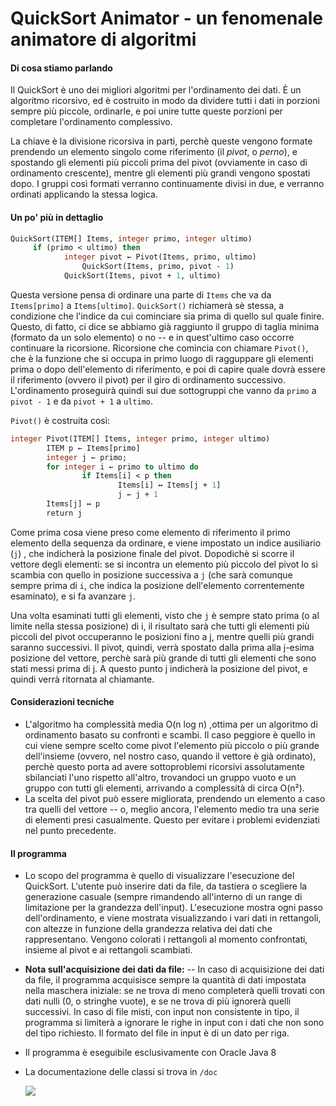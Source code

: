 # QuickSort Animator - un fenomenale animatore di algoritmi

#### Di cosa stiamo parlando

Il QuickSort è uno dei migliori algoritmi per l'ordinamento dei dati.  È un algoritmo ricorsivo, ed è costruito in modo da dividere tutti i dati in porzioni sempre più piccole, ordinarle, e poi unire tutte queste porzioni per completare l'ordinamento complessivo. 

La chiave è la divisione ricorsiva in parti, perchè queste vengono formate prendendo un elemento singolo come riferimento (il *pivot*, o *perno*), e spostando gli elementi più piccoli prima del pivot (ovviamente in caso di ordinamento crescente), mentre gli elementi più grandi vengono spostati dopo. I gruppi così formati verranno continuamente divisi in due, e verranno ordinati applicando la stessa logica.

#### Un po' più in dettaglio

```pascal
QuickSort(ITEM[] Items, integer primo, integer ultimo)
 	 if (primo < ultimo) then
  			integer pivot ← Pivot(Items, primo, ultimo)
    			QuickSort(Items, primo, pivot - 1)
  			QuickSort(Items, pivot + 1, ultimo)

```

Questa versione pensa di ordinare una parte di `Items` che va da `Items[primo]` a `Items[ultimo]`. `QuickSort()` richiamerà sè stessa, a condizione che l'indice da cui cominciare sia prima di quello sul quale finire. Questo, di fatto, ci dice se abbiamo già raggiunto il gruppo di taglia minima (formato da un solo elemento) o no -- e in quest'ultimo caso occorre continuare la ricorsione. Ricorsione che comincia con chiamare `Pivot()`, che è la funzione che si occupa in primo luogo di ragguppare gli elementi prima o dopo dell'elemento di riferimento, e poi di capire quale dovrà essere il riferimento (ovvero il pivot) per il giro di ordinamento successivo. L'ordinamento proseguirà quindi sui due sottogruppi che vanno da `primo` a `pivot - 1` e da `pivot + 1` a `ultimo`.

`Pivot()` è costruita così:

```pascal
integer Pivot(ITEM[] Items, integer primo, integer ultimo)
		ITEM p ← Items[primo]
		integer j ← primo;
		for integer i ← primo to ultimo do
				if Items[i] < p then
						Items[i] ↔ Items[j + 1]
						j ← j + 1
		Items[j] ↔ p
		return j
```

Come prima cosa viene preso come elemento di riferimento il primo elemento della sequenza da ordinare, e viene impostato un indice ausiliario (`j`) , che indicherà la posizione finale del pivot. Dopodichè si scorre il vettore degli elementi: se si incontra un elemento più piccolo del pivot lo si scambia con quello in posizione successiva a `j` (che sarà comunque sempre prima di `i`, che indica la posizione dell'elemento correntemente esaminato), e si fa avanzare `j`.

Una volta esaminati tutti gli elementi, visto che `j` è sempre stato prima (o al limite nella stessa posizione) di i, il risultato sarà che tutti gli elementi più piccoli del pivot occuperanno le posizioni fino a j, mentre quelli più grandi saranno successivi. Il pivot, quindi, verrà spostato dalla prima alla j-esima posizione del vettore, perchè sarà più grande di tutti gli elementi che sono stati messi prima di j. A questo punto j indicherà la posizione del pivot, e quindi verrà ritornata al chiamante.

####  Considerazioni tecniche

+ L'algoritmo ha complessità media O(n log n) ,ottima per un algoritmo di ordinamento basato su confronti e scambi. Il caso peggiore è quello in cui viene sempre scelto come pivot l'elemento più piccolo o più grande dell'insieme (ovvero, nel nostro caso, quando il vettore è già ordinato), perchè questo porta ad avere sottoproblemi ricorsivi assolutamente sbilanciati l'uno rispetto all'altro, trovandoci un gruppo vuoto e un gruppo con tutti gli elementi, arrivando a complessità di circa O(n²).
+ La scelta del pivot può essere migliorata, prendendo un elemento a caso tra quelli del vettore -- o, meglio ancora, l'elemento medio tra una serie di elementi presi casualmente. Questo per evitare i problemi evidenziati nel punto precedente.


#### Il programma

+ Lo scopo del programma è quello di visualizzare l'esecuzione del QuickSort. L'utente può inserire dati da file, da tastiera o scegliere la generazione casuale (sempre rimandendo all'interno di un range di limitazione per la grandezza dell'input). L'esecuzione mostra ogni passo dell'ordinamento, e viene mostrata visualizzando i vari dati in rettangoli, con altezze in funzione della grandezza relativa dei dati che rappresentano. Vengono colorati i rettangoli al momento confrontati, insieme al pivot e ai rettangoli scambiati.

+ **Nota sull'acquisizione dei dati da file:** -- In caso di acquisizione dei dati da file, il programma acquisisce sempre la quantità di dati impostata nella maschera iniziale: se ne trova di meno completerà quelli trovati con dati nulli (0, o stringhe vuote), e se ne trova di più ignorerà quelli successivi. In caso di file misti, con input non consistente in tipo, il programma si limiterà a ignorare le righe in input con i dati che non sono del tipo richiesto. Il formato del file in input è di un dato per riga.

+ Il programma è eseguibile esclusivamente con Oracle Java 8

+ La documentazione delle classi si trova in `/doc`

  ![](http://www.icon100.com/up/3854/128/5-Light-bulb-outline-sign-inside-a-circle.png)

